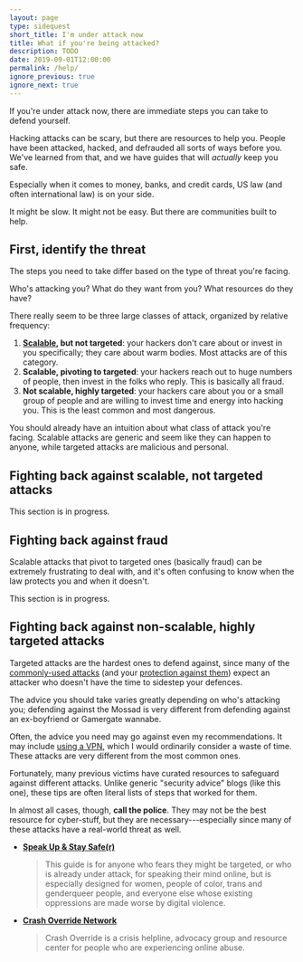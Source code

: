 ```yaml
---
layout: page
type: sidequest
short_title: I'm under attack now
title: What if you're being attacked?
description: TODO
date: 2019-09-01T12:00:00
permalink: /help/
ignore_previous: true
ignore_next: true
---
```


If you're under attack now, there are immediate steps you can take to defend yourself.

Hacking attacks can be scary, but there are resources to help you. People have been attacked, hacked, and defrauded all sorts of ways before you. We've learned from that, and we have guides that will *actually* keep you safe.

<aside class="sidenote">
Especially when it comes to money, banks, and credit cards, US law (and often international law) is on your side.
</aside>

It might be slow. It might not be easy. But there are communities built to help.

## First, identify the threat

The steps you need to take differ based on the type of threat you're facing.

Who's attacking you? What do they want from you? What resources do they have?

There really seem to be three large classes of attack, organized by relative frequency:

1. **[Scalable]({{site.baseurl}}/hackers/), but not targeted**: your hackers don't care about or invest in you specifically; they care about warm bodies. Most attacks are of this category.
2. **Scalable, pivoting to targeted**: your hackers reach out to huge numbers of people, then invest in the folks who reply. This is basically all fraud.
3. **Not scalable, highly targeted**: your hackers care about you or a small group of people and are willing to invest time and energy into hacking you. This is the least common and most dangerous.

You should already have an intuition about what class of attack you're facing. Scalable attacks are generic and seem like they can happen to anyone, while targeted attacks are malicious and personal.

## Fighting back against scalable, not targeted attacks

<aside class="alert info">
This section is in progress.
</aside>

## Fighting back against fraud

Scalable attacks that pivot to targeted ones (basically fraud) can be extremely frustrating to deal with, and it's often confusing to know when the law protects you and when it doesn't.

<aside class="alert info">
This section is in progress.
</aside>

## Fighting back against non-scalable, highly targeted attacks

Targeted attacks are the hardest ones to defend against, since many of the [commonly-used attacks]({{site.baseurl}}/how_hacked/) (and your [protection against them]({{site.baseurl}}/overall/)) expect an attacker who doesn't have the time to sidestep your defences.

The advice you should take varies greatly depending on who's attacking you; defending against the Mossad is very different from defending against an ex-boyfriend or Gamergate wannabe<!-- TODO link you're gonna get mossaded, gamergate summary -->.

Often, the advice you need may go against even my recommendations. It may include [using a VPN]({{site.baseurl}}/vpn/), which I would ordinarily consider a waste of time. These attacks are very different from the most common ones.

Fortunately, many previous victims have curated resources to safeguard against different attacks. Unlike generic "security advice" blogs (like this one), these tips are often literal lists of steps that worked for them.

In almost all cases, though, **call the police**. They may not be the best resource for cyber-stuff, but they are necessary---especially since many of these attacks have a real-world threat as well.

* **[Speak Up & Stay Safe(r)](https://onlinesafety.feministfrequency.com/en)**
  
  > This guide is for anyone who fears they might be targeted, or who is already under attack, for speaking their mind online, but is especially designed for women, people of color, trans and genderqueer people, and everyone else whose existing oppressions are made worse by digital violence.
* **[Crash Override Network](http://www.crashoverridenetwork.com/index.html)**

  > Crash Override is a crisis helpline, advocacy group and resource center for people who are experiencing online abuse.

<!-- TODO journalists, folks who need to be secret online, etc -->
<!-- TODO via femfreq: A DIY Guide to Feminist Cybersecurity, and TrollBusters, as well as Violet Blue's The Smart Girl's Guide to Privacy. -->